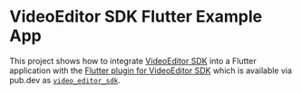 # VideoEditor SDK Flutter Example App

This project shows how to integrate [VideoEditor SDK](https://www.videoeditorsdk.com/?utm_campaign=Projects&utm_source=Github&utm_medium=VESDK&utm_content=Flutter-Demo) into a Flutter application with the [Flutter plugin for VideoEditor SDK](https://github.com/imgly/vesdk-flutter) which is available via pub.dev as [`video_editor_sdk`](https://pub.dev/packages/video_editor_sdk).
